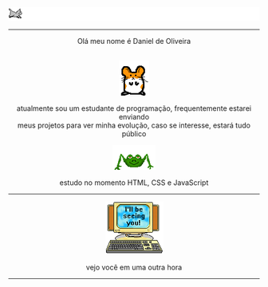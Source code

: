<div align=center>
   
<img src='./assets/runcat.gif'>

<hr>
   
   <p>Olá meu nome é Daniel de Oliveira</p> 
<br> 
<img src='./assets/hamster.gif'>
<br>
   <p>atualmente sou um estudante de programação, frequentemente estarei enviando<br>meus projetos para ver minha evolução, caso se interesse, estará tudo público</p> 
<img src='./assets/sapo.gif'>   
 
   <p>estudo no momento HTML, CSS e JavaScript</p> 

<hr>   
   
<img src='./assets/pc.gif'>   
   
vejo você em uma outra hora
</div>

<hr>
